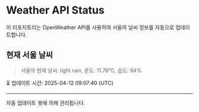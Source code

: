 
# Weather API Status

이 리포지토리는 OpenWeather API를 사용하여 서울의 날씨 정보를 자동으로 업데이트합니다.

## 현재 서울 날씨
> 서울의 현재 날씨: light rain, 온도: 11.76°C, 습도: 94%

⏳ 업데이트 시간: 2025-04-12 09:07:40 (UTC)

---
자동 업데이트 봇에 의해 관리됩니다.
